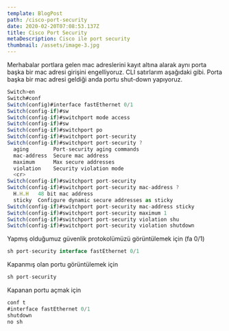 ```yaml
---
template: BlogPost
path: /cisco-port-security
date: 2020-02-20T07:08:53.137Z
title: Cisco Port Security
metaDescription: Cisco ile port security
thumbnail: /assets/image-3.jpg
---
```

<!--StartFragment-->

Merhabalar portlara gelen mac adreslerini kayıt altına alarak aynı porta başka bir mac adresi girişini engelliyoruz. CLI satırlarım aşağıdaki gibi. Porta başka bir mac adresi geldiği anda portu shut-down yapıyoruz.

```javascript
Switch>en
Switch#conf
Switch(config)#interface fastEthernet 0/1
Switch(config-if)#sw
Switch(config-if)#switchport mode access 
Switch(config-if)#sw
Switch(config-if)#switchport po
Switch(config-if)#switchport port-security 
Switch(config-if)#switchport port-security ?
  aging        Port-security aging commands
  mac-address  Secure mac address
  maximum      Max secure addresses
  violation    Security violation mode
  <cr>
Switch(config-if)#switchport port-security 
Switch(config-if)#switchport port-security mac-address ?
  H.H.H   48 bit mac address
  sticky  Configure dynamic secure addresses as sticky
Switch(config-if)#switchport port-security mac-address sticky 
Switch(config-if)#switchport port-security maximum 1
Switch(config-if)#switchport port-security violation shu
Switch(config-if)#switchport port-security violation shutdown
```

 

Yapmış olduğumuz güvenlik protokolümüzü görüntülemek için (fa 0/1)

```javascript
sh port-security interface fastEthernet 0/1
```



Kapanmış olan portu görüntülemek için

```javascript
sh port-security 
```



Kapanan portu açmak için

```javascript
conf t
#interface fastEthernet 0/1
shutdown
no sh
```

<!--EndFragment-->
